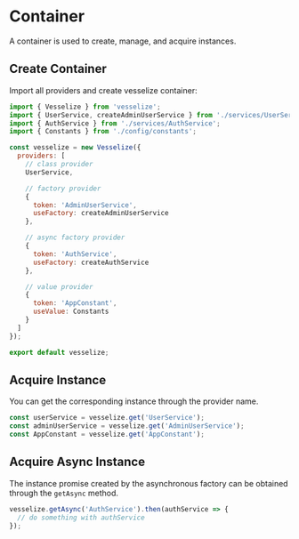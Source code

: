 # Container

A container is used to create, manage, and acquire instances.

## Create Container

Import all providers and create vesselize container:

```js
import { Vesselize } from 'vesselize';
import { UserService, createAdminUserService } from './services/UserService';
import { AuthService } from './services/AuthService';
import { Constants } from './config/constants';

const vesselize = new Vesselize({
  providers: [
    // class provider
    UserService,

    // factory provider
    {
      token: 'AdminUserService',
      useFactory: createAdminUserService
    },

    // async factory provider
    {
      token: 'AuthService',
      useFactory: createAuthService
    },

    // value provider
    {
      token: 'AppConstant',
      useValue: Constants
    }
  ]
});

export default vesselize;
```

## Acquire Instance

You can get the corresponding instance through the provider name.

```js
const userService = vesselize.get('UserService');
const adminUserService = vesselize.get('AdminUserService');
const AppConstant = vesselize.get('AppConstant');
```

## Acquire Async Instance

The instance promise created by the asynchronous factory can be obtained through the `getAsync` method.

```js
vesselize.getAsync('AuthService').then(authService => {
  // do something with authService
});
```
